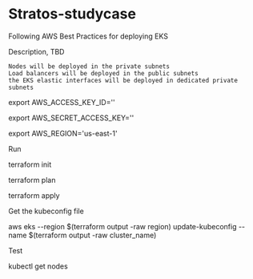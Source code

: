 # Stratos-studycase

Following AWS Best Practices for deploying EKS

Description, TBD

    Nodes will be deployed in the private subnets
    Load balancers will be deployed in the public subnets
    the EKS elastic interfaces will be deployed in dedicated private subnets




export AWS_ACCESS_KEY_ID=''


export AWS_SECRET_ACCESS_KEY=''


export AWS_REGION='us-east-1'

Run

terraform init


terraform plan


terraform apply

Get the kubeconfig file

 aws eks --region $(terraform output -raw region) update-kubeconfig --name $(terraform output -raw cluster_name)

Test

kubectl get nodes
